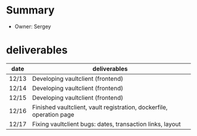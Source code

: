 # Summary
* Owner: Sergey

# deliverables
| date  | deliverables |
|--- | ---|
| 12/13  | Developing vaultclient (frontend) |
| 12/14  | Developing vaultclient (frontend) |
| 12/15  | Developing vaultclient (frontend) |
| 12/16  | Finished vaultclient, vault registration, dockerfile, operation page |
| 12/17  | Fixing vaultclient bugs: dates, transaction links, layout |
